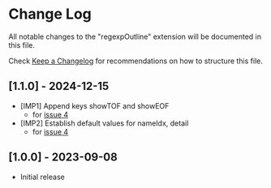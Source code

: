 # Change Log

All notable changes to the "regexpOutline" extension will be documented in this file.

Check [Keep a Changelog](http://keepachangelog.com/) for recommendations on how to structure this file.

## [1.1.0] - 2024-12-15

- [IMP1] Append keys showTOF and showEOF
  - for [issue 4](https://github.com/longfish801/regexpOutline/issues/4)
- [IMP2] Establish default values for nameIdx, detail
  - for [issue 4](https://github.com/longfish801/regexpOutline/issues/4)

## [1.0.0] - 2023-09-08

- Initial release
